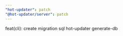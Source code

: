 ```yaml
---
"hot-updater": patch
"@hot-updater/server": patch
---
```


feat(cli): create migration sql hot-updater generate-db
